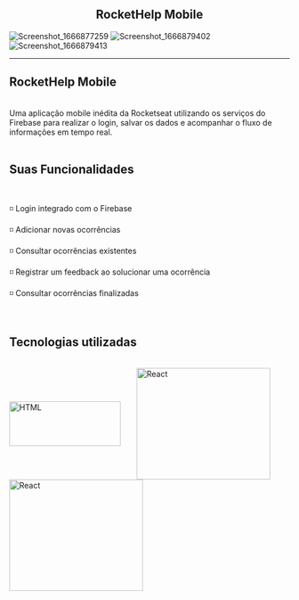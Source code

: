 

<h2 align="center">RocketHelp Mobile</h2>

![Screenshot_1666877259](https://user-images.githubusercontent.com/64162307/198307264-80f568f8-a149-42b2-b1a4-200988df5a59.png)
![Screenshot_1666879402](https://user-images.githubusercontent.com/64162307/198307272-7a0a0337-fa85-4b2a-bd33-c2532e56e863.png)
![Screenshot_1666879413](https://user-images.githubusercontent.com/64162307/198307278-a8b90522-6fb6-493a-a05f-feed4ce45416.png)


<hr>

## RocketHelp Mobile
<br>
Uma aplicação mobile inédita da Rocketseat utilizando os serviços do Firebase para realizar o login, salvar os dados e acompanhar o fluxo de informações em tempo real. 
<br>
<br>

## Suas Funcionalidades
<br>
<p>
◽ Login integrado com o Firebase
</p>
<p>
◽ Adicionar novas ocorrências
</p>
<p>
◽ Consultar ocorrências existentes
</p>
<p>
◽ Registrar um feedback ao solucionar uma ocorrência 
</p>
<p>
◽ Consultar ocorrências finalizadas
</p>

<br>

## Tecnologias utilizadas
<br>
<!-- HTML -->
<!-- REACT NATIVE -->
<div>
<img align="center"  alt="HTML" width="200" height="80" src="https://braze-marketing-assets.s3.amazonaws.com/images/partner_logos/react-native.png" style="margin-right: 25px"/>
<img align="center" alt="React" height="200" width="240" src="https://img.youtube.com/vi/fgT6r4f9Apc/maxresdefault.jpg" style="margin-right: 25px"/> 

<!-- CSS -->
<img align="center" alt="React" height="200" width="240" src="https://nativebase.io/img/nativebase-logo-dark.svg" style="margin-right: 25px"/> 
 </div>
<br>
<br>
